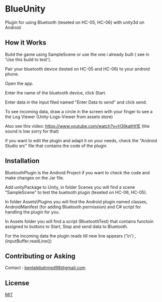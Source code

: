 # BlueUnity
Plugin for using Bluetooth (teseted on HC-05, HC-06) with unity3d on Android

## How it Works

Build the game using SampleScene or use the one i already built ( see in 'Use this build to test').

Pair your bluetooth device (tested on HC-05 and HC-06) to your android phone.

Open the app.

Enter the name of the bluetooth device, click Start.

Enter data in the input filed named "Enter Data to send" and click send.

To see incoming data, draw a circle in the screen with your finger to see a the Log Viewer (Unity-Logs-Viewer from assets store)

Also see this video: https://www.youtube.com/watch?v=H3llkatHt1E (the sound is low sorry for that)

if you want to edit the plugin and adapt it on your needs, check the "Android Studio src" file that contains the code of the plugin


## Installation

BluetoothPlugin is the Android Project if you want to check the code and make changes on the Jar file.

Add unityPackage to Unity, in folder Scenes you will find a scene "SampleScene" to test the buetooth plugin (teseted on HC-06, HC-05).

In folder Assets\Plugins you will find the Android plugin named classes, AndroidManifest (for adding Bluetooth permission) and C# script for handling the plugin for you.

In Assets folder you will find a script (BluetoothTest) that contains functoin assigned to buttons to Start, Stop and send data to Bluetooth.

For the incoming data the plugin reads till new line appears ('\n') , (inputBuffer.readLine()) 


## Contributing or Asking

Contact : bentalebahmed98@gmail.com

## License
[MIT](https://choosealicense.com/licenses/mit/)
